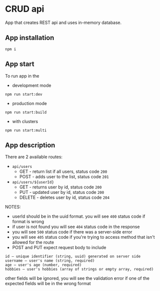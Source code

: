 # CRUD api

App that creates REST api and uses in-memory database.

## App installation

```
npm i
```

## App start

To run app in the

- development mode

```
npm run start:dev
```

- production mode

```
npm run start:build
```

- with clusters

```
npm run start:multi
```

## App description

There are 2 available routes:

- `api/users`
  - GET - return list if all users, status code `200`
  - POST - adds user to the list, status code `201`
- `api/users/${userId}`
  - GET - returns user by id, status code `200`
  - PUT - updated user by id, status code `200`
  - DELETE - deletes user by id, status code `204`

NOTES:

- userId should be in the uuid format. you will see `400` status code if format is wrong
- if user is not found you will see `404` status code in the response
- you will see `500` status code if there was a server-side error
- you will see `405` status code if you're trying to access method that isn't allowed for the route
- POST and PUT expect request body to include

```
id — unique identifier (string, uuid) generated on server side
username — user's name (string, required)
age — user's age (number, required)
hobbies — user's hobbies (array of strings or empty array, required)
```

other fields will be ignored, you will see the validation error if one of the expected fields will be in the wrong format
